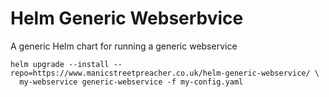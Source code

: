 # Helm Generic Webserbvice

A generic Helm chart for running a generic webservice

```
helm upgrade --install --repo=https://www.manicstreetpreacher.co.uk/helm-generic-webservice/ \
  my-webservice generic-webservice -f my-config.yaml
```
